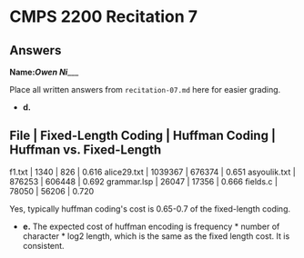 # CMPS 2200 Recitation 7
## Answers

**Name:**___________Owen Ni______________


Place all written answers from `recitation-07.md` here for easier grading.



- **d.**

File | Fixed-Length Coding | Huffman Coding | Huffman vs. Fixed-Length
----------------------------------------------------------------------
f1.txt    |           1340          |          826      |       0.616
alice29.txt    |     1039367                |      676374          |   0.651
asyoulik.txt    |       876253              |       606448         |  0.692
grammar.lsp    |           26047          |     17356           | 0.666
fields.c    |          78050           |      56206          |  0.720

Yes, typically huffman coding's cost is 0.65-0.7 of the fixed-length coding.


- **e.**
The expected cost of huffman encoding is frequency * number of character * log2 length, which is the same as the fixed length cost. It is consistent.

